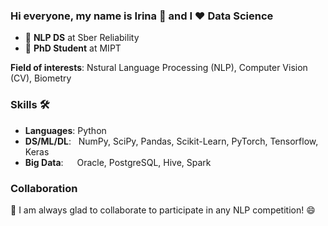 ### Hi everyone, my name is Irina 👋 and I ❤️ Data Science

- 🔭 **NLP DS** at Sber Reliability 
- 🌱 **PhD Student** at MIPT

**Field of interests**: Nstural Language Processing (NLP), Computer Vision (CV), Biometry

### Skills 🛠️
- **Languages**:        Python
- **DS/ML/DL**: &nbsp;  NumPy, SciPy, Pandas, Scikit-Learn, PyTorch, Tensorflow, Keras
- **Big Data**:  &emsp; Oracle, PostgreSQL, Hive, Spark

<!--### Work experience 👔
| Job Position          | Company        | Field                           | Work Period                |
| --------------------- | -------------- | ------------------------------- | -------------------------- |
| **NLP Data Scientist**     | **Sber Reliability**    | **NLP, Monitoring**      | **01.04.2021 — until now** |
| Senior NLP Engineer   | Tinkoff AI Lab | Virtual Assistant "Oleg"        | 01.02.2021 — 01.04.2021    |
| Middle NLP Engineer   | MTS AI Lab     | NER with Pseudo-Labeling        | 01.05.2020 — 01.02.2021    |
| Junior Data Scientist | Sberbank       | ML with Tabular Data, CV        | 01.07.2018 — 01.05.2020    |
| Research Assistant    | Plekhanov RUE  | Research in DS, ML, Big Data    | 01.12.2018 — 01.01.2020    |

More about work experience in my [Habr]()-->

### Collaboration
👯 I am always glad to collaborate to participate in any NLP competition! 😄

<!--
**IrinaArmstrong/IrinaArmstrong** is a ✨ _special_ ✨ repository because its `README.md` (this file) appears on your GitHub profile.

Here are some ideas to get you started:

- 🔭 I’m currently working on ...
- 🌱 I’m currently learning ...
- 👯 I’m looking to collaborate on ...
- 🤔 I’m looking for help with ...
- 💬 Ask me about ...
- 📫 How to reach me: ...
- 😄 Pronouns: ...
- ⚡ Fun fact: ...
-->
